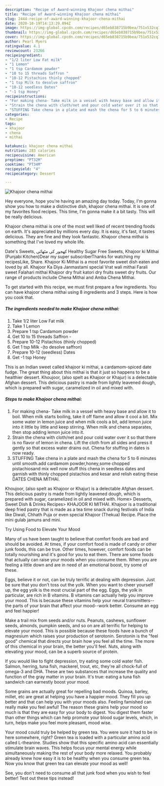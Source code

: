```yaml
---
description: "Recipe of Award-winning Khajoor chena mithai"
title: "Recipe of Award-winning Khajoor chena mithai"
slug: 2444-recipe-of-award-winning-khajoor-chena-mithai
date: 2020-10-19T14:13:29.094Z
image: https://img-global.cpcdn.com/recipes/d65eb838715b9bea/751x532cq70/khajoor-chena-mithai-recipe-main-photo.jpg
thumbnail: https://img-global.cpcdn.com/recipes/d65eb838715b9bea/751x532cq70/khajoor-chena-mithai-recipe-main-photo.jpg
cover: https://img-global.cpcdn.com/recipes/d65eb838715b9bea/751x532cq70/khajoor-chena-mithai-recipe-main-photo.jpg
author: Pearl Myers
ratingvalue: 4.1
reviewcount: 23266
recipeingredient:
- "1/2 liter Low Fat milk"
- "1 Lemon"
- "1 tsp Cardamom powder"
- "10 to 15 threads Saffron "
- "10-12 Pistachios thinly chopped"
- "1 tsp Milk to desolve saffron"
- "10-12 seedless Dates"
- "-1 tsp Honey"
recipeinstructions:
- "For making chena- Take milk in a vessel with heavy base and allow it to boil. When milk starts boiling, take it off flame and allow it cool a bit. Mix some water in lemon juice and when milk cools a bit, add lemon juice into it little by little and keep stirring. When milk and chena separates, then stop adding lemon juice into it."
- "Strain the chena with cloth/net and pour cold water over it so that there is no flavor of lemon in chena. Lift the cloth from all sides and press it gently so that excess water drains out. Chena for stuffing in dates is now ready."
- "STUFFING Take chena in a plate and mash the chena for 5 to 6 minutes until smooth.add cardamom powder,honey,some chopped pistachiosand mix well now stuff this chena in seedless dates and garnish with thinly chopped pistachios and kesar and relish eating these DATES CHENA MITHAI."
categories:
- Recipe
tags:
- khajoor
- chena
- mithai

katakunci: khajoor chena mithai 
nutrition: 283 calories
recipecuisine: American
preptime: "PT32M"
cooktime: "PT34M"
recipeyield: "4"
recipecategory: Dessert

---
```



![Khajoor chena mithai](https://img-global.cpcdn.com/recipes/d65eb838715b9bea/751x532cq70/khajoor-chena-mithai-recipe-main-photo.jpg)

Hey everyone, hope you're having an amazing day today. Today, I'm gonna show you how to make a distinctive dish, khajoor chena mithai. It is one of my favorites food recipes. This time, I'm gonna make it a bit tasty. This will be really delicious.

Khajoor chena mithai is one of the most well liked of recent trending foods on earth. It's appreciated by millions every day. It is easy, it's fast, it tastes delicious. They are fine and they look fantastic. Khajoor chena mithai is something that I've loved my whole life.

Date&#39;s Sweets, کھجور کی مٹھائی Healthy Sugar Free Sweets, Khajoor ki Mithai (Punjabi Kitchen)Dear my super subscriberThanks for watching my recipesLike, Share. Khajoor Ki Mithai is a most favorite sweet dish eaten and loved by all. Khajoor Ka Diya Janmastami special Vrat wali mithai Farali sweet Falahari mithai Khajoor dry fruit katori dry fruits sweet dry fruits. Our range of products include Chena Mithai and Amba Chena Mithai.


To get started with this recipe, we must first prepare a few ingredients. You can have khajoor chena mithai using 8 ingredients and 3 steps. Here is how you cook that.

<!--inarticleads1-->

##### The ingredients needed to make Khajoor chena mithai:

1. Take 1/2 liter Low Fat milk
1. Take 1 Lemon
1. Prepare 1 tsp Cardamom powder
1. Get 10 to 15 threads Saffron -
1. Prepare 10-12 Pistachios (thinly chopped)
1. Get 1 tsp Milk -(to desolve saffron)
1. Prepare 10-12 (seedless) Dates
1. Get -1 tsp Honey


This is an Indian sweet called khajoor ki mithai, a cardamom-spiced date fudge. The great thing about this mithai is that it just so happens to be a healthier dessert. Khoujoor, (also spelt as Khajoor or Khajur) is a delectable Afghan dessert. This delicious pastry is made from lightly leavened dough, which is prepared with sugar, caramelized in oil and mixed with. 

<!--inarticleads2-->

##### Steps to make Khajoor chena mithai:

1. For making chena- Take milk in a vessel with heavy base and allow it to boil. When milk starts boiling, take it off flame and allow it cool a bit. Mix some water in lemon juice and when milk cools a bit, add lemon juice into it little by little and keep stirring. When milk and chena separates, then stop adding lemon juice into it.
1. Strain the chena with cloth/net and pour cold water over it so that there is no flavor of lemon in chena. Lift the cloth from all sides and press it gently so that excess water drains out. Chena for stuffing in dates is now ready.
1. STUFFING Take chena in a plate and mash the chena for 5 to 6 minutes until smooth.add cardamom powder,honey,some chopped pistachiosand mix well now stuff this chena in seedless dates and garnish with thinly chopped pistachios and kesar and relish eating these DATES CHENA MITHAI.


Khoujoor, (also spelt as Khajoor or Khajur) is a delectable Afghan dessert. This delicious pastry is made from lightly leavened dough, which is prepared with sugar, caramelized in oil and mixed with. Home&gt; Desserts, Sweet Dish &amp; Drinks Recipes&gt; KHAJOOR KI MITHAI. Khajoor is a traditional deep fried pastry that is made as a tea time snack during festivals of India like Diwali, Chhath Puja or even special Khajoor (Thekua) Recipe. Place the mini gulab jamuns and mini. 

Try Using Food to Elevate Your Mood


Many of us have been taught to believe that comfort foods are bad and should be avoided. At times, if your comfort food is made of candy or other junk foods, this can be true. Other times, however, comfort foods can be totally nourishing and it's good for you to eat them. There are some foods that actually can raise your moods when you consume them. When you are feeling a little down and are in need of an emotional boost, try some of these.

Eggs, believe it or not, can be truly terrific at dealing with depression. Just be sure that you don't toss out the yolk. When you want to cheer yourself up, the egg yolk is the most crucial part of the egg. Eggs, the yolk in particular, are rich in B vitamins. B vitamins can actually help you improve your mood. This is because these vitamins help your neural transmitters--the parts of your brain that affect your mood--work better. Consume an egg and feel happier!

Make a trail mix from seeds and/or nuts. Peanuts, cashews, sunflower seeds, almonds, pumpkin seeds, and so on are all terrific for helping to elevate your mood. This is possible because these foods have a bunch of magnesium which raises your production of serotonin. Serotonin is the "feel good" chemical that directs your brain how you feel all the time. The more of this chemical in your brain, the better you'll feel. Nuts, along with elevating your mood, can be a superb source of protein.

If you would like to fight depression, try eating some cold water fish. Salmon, herring, tuna fish, mackerel, trout, etc, they're all chock-full of omega-3 and DHA. These are two substances that increase the quality and function of the gray matter in your brain. It's true: eating a tuna fish sandwich can earnestly boost your mood. 

Some grains are actually great for repelling bad moods. Quinoa, barley, millet, etc are great at helping you have a happier mood. They fill you up better and that can help you with your moods also. Feeling famished can really make you feel awful! The reason these grains help your mood so much is that they are easy for your body to digest. You digest them faster than other things which can help promote your blood sugar levels, which, in turn, helps make you feel more pleasant, mood wise.

Your mood could truly be helped by green tea. You were sure it had to be in here somewhere, right? Green tea is loaded with a particular amino acid called L-theanine. Studies show that this specific amino acid can essentially stimulate brain waves. This helps focus your mental energy while simultaneously making the rest of your body more relaxed. You probably already knew how easy it is to be healthy when you consume green tea. Now you know that green tea can elevate your mood as well!

See, you don't need to consume all that junk food when you wish to feel better! Test out  these tips  instead!

